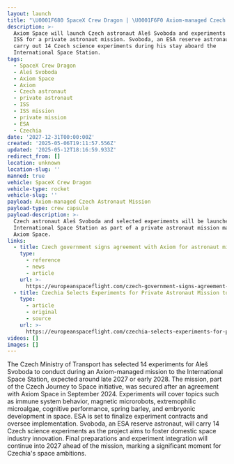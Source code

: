 ```yaml
---
layout: launch
title: "\U0001F680 SpaceX Crew Dragon | \U0001F6F0 Axiom-managed Czech Astronaut Mission"
description: >-
  Axiom Space will launch Czech astronaut Aleš Svoboda and experiments to the
  ISS for a private astronaut mission. Svoboda, an ESA reserve astronaut, will
  carry out 14 Czech science experiments during his stay aboard the
  International Space Station.
tags:
  - SpaceX Crew Dragon
  - Aleš Svoboda
  - Axiom Space
  - Axiom
  - Czech astronaut
  - private astronaut
  - ISS
  - ISS mission
  - private mission
  - ESA
  - Czechia
date: '2027-12-31T00:00:00Z'
created: '2025-05-06T19:11:57.556Z'
updated: '2025-05-12T18:16:59.933Z'
redirect_from: []
location: unknown
location-slug: ''
manned: true
vehicle: SpaceX Crew Dragon
vehicle-type: rocket
vehicle-slug: ''
payload: Axiom-managed Czech Astronaut Mission
payload-type: crew capsule
payload-description: >-
  Czech astronaut Aleš Svoboda and selected experiments will be launched to the
  International Space Station as part of a private astronaut mission managed by
  Axiom Space.
links:
  - title: Czech government signs agreement with Axiom for astronaut mission
    type:
      - reference
      - news
      - article
    url: >-
      https://europeanspaceflight.com/czech-government-signs-agreement-with-axiom-for-astronaut-mission/
  - title: Czechia Selects Experiments for Private Astronaut Mission to the ISS
    type:
      - article
      - original
      - source
    url: >-
      https://europeanspaceflight.com/czechia-selects-experiments-for-private-astronaut-mission-to-the-iss/
videos: []
images: []
---
```

The Czech Ministry of Transport has selected 14 experiments for Aleš Svoboda to conduct during an Axiom-managed mission to the International Space Station, expected around late 2027 or early 2028. The mission, part of the Czech Journey to Space initiative, was secured after an agreement with Axiom Space in September 2024. Experiments will cover topics such as immune system behavior, magnetic microrobots, extremophilic microalgae, cognitive performance, spring barley, and embryonic development in space. ESA is set to finalize experiment contracts and oversee implementation. Svoboda, an ESA reserve astronaut, will carry 14 Czech science experiments as the project aims to foster domestic space industry innovation. Final preparations and experiment integration will continue into 2027 ahead of the mission, marking a significant moment for Czechia's space ambitions.
